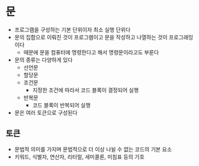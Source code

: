 # 문
- 프로그램을 구성하는 기본 단위이자 최소 실행 단위다
- 문의 집합으로 이뤄진 것이 프로그램이고 문을 작성하고 나열하는 것이 프로그래밍이다
  - 때문에 문을 컴퓨터에 명령한다고 해서 명령문이라고도 부룬다
- 문의 종류는 다양하게 있다
  - 선언문
  - 할당문
  - 조건문
    - 지정한 조건에 따라서 코드 블록이 결정되어 실행
  - 반복문
    - 코드 블록이 반복되어 실행
- 문은 여러 토큰으로 구성된다

## 토큰
- 문법적 의미를 가지며 문법적으로 더 이상 나뉠 수 없는 코드의 기본 요소
- 키워드, 식별자, 연산자, 리터럴, 세미콜론, 미침표 등의 기호

